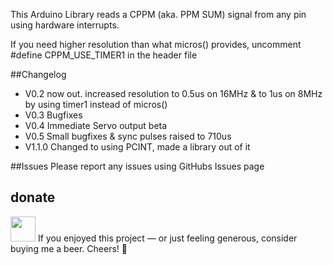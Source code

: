 This Arduino Library reads a CPPM (aka. PPM SUM) signal from any pin using hardware interrupts.

If you need higher resolution than what micros() provides, uncomment #define CPPM_USE_TIMER1 in the header file

##Changelog
- V0.2 now out. increased resolution to 0.5us on 16MHz & to 1us on 8MHz by using timer1 instead of micros()
- V0.3 Bugfixes
- V0.4 Immediate Servo output beta
- V0.5 Small bugfixes & sync pulses raised to 710us
- V1.1.0 Changed to using PCINT, made a library out of it


##Issues
Please report any issues using GitHubs Issues page

## donate
<a href="https://paypal.me/davidhasko1/"><img src="https://www.paypalobjects.com/en_US/i/btn/btn_donate_LG.gif" height="40"></a>
If you enjoyed this project — or just feeling generous, consider buying me a beer. Cheers! :beers: